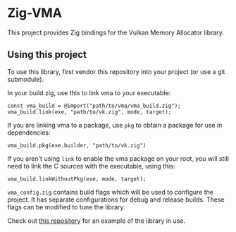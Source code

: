 # Zig-VMA

This project provides Zig bindings for the Vulkan Memory Allocator library.

## Using this project

To use this library, first vendor this repository into your project (or use a git submodule).

In your build.zig, use this to link vma to your executable:
```zig
const vma_build = @import("path/to/vma/vma_build.zig");
vma_build.link(exe, "path/to/vk.zig", mode, target);
```

If you are linking vma to a package, use `pkg` to obtain a package for use in dependencies:
```zig
vma_build.pkg(exe.builder, "path/to/vk.zig")
```
If you aren't using `link` to enable the vma package on your root, you will still need to link the C sources with the executable, using this:
```zig
vma_build.linkWithoutPkg(exe, mode, target);
```

`vma_config.zig` contains build flags which will be used to configure the project.  It has separate configurations for debug and release builds.  These flags can be modified to tune the library.

Check out [this repository](https://github.com/SpexGuy/sdltest) for an example of the library in use.
